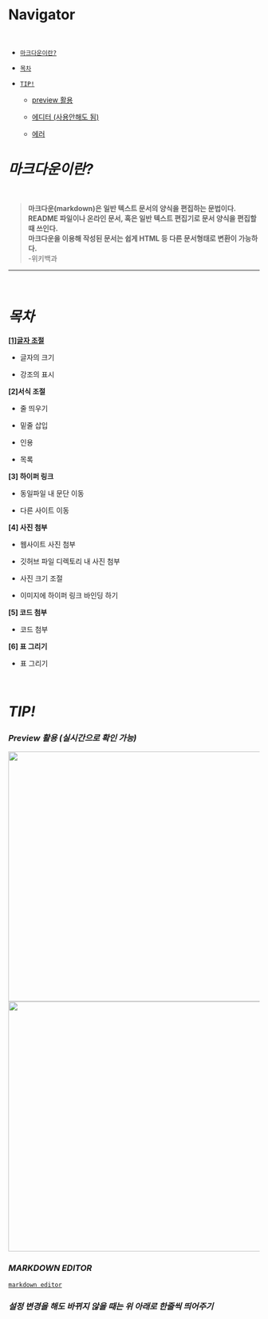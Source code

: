 # Navigator
<br/>

* [`마크다운이란?`](#마크다운이란)
 
* [`목차`](#목차) 

* [`TIP!`](#tip) 
  
  * [preview 활용](#preview)
  
  * [에디터 (사용안해도 됨)](#markdown-editor)
  
  * [에러](#error)

# _마크다운이란?_
<br/>

> __마크다운(markdown)은 일반 텍스트 문서의 양식을 편집하는 문법이다. <br/>
README 파일이나 온라인 문서, 혹은 일반 텍스트 편집기로 문서 양식을 편집할 때 쓰인다. <br/>
마크다운을 이용해 작성된 문서는 쉽게 HTML 등 다른 문서형태로 변환이 가능하다. <br/>__
-위키백과
<hr/><br/>

# _목차_

<a name="size"></a> [__[1]글자 조절__](./tut/fisrt_font.md) <br/> 

* 글자의 크기

* 강조의 표시

<a name="layout"></a> __[2]서식 조절__ <br/>

* 줄 띄우기

* 밑줄 삽입

* 인용

* 목록

<a name="hyper"></a> __[3] 하이퍼 링크__ <br/>

* 동일파일 내 문단 이동

* 다른 사이트 이동

<a name="image"></a> __[4] 사진 첨부__ <br/>

* 웹사이트 사진 첨부

* 깃허브 파일 디렉토리 내 사진 첨부

* 사진 크기 조절

* 이미지에 하이퍼 링크 바인딩 하기

<a name="code"></a> __[5] 코드 첨부__ <br/>

* 코드 첨부

<a name="table"></a> __[6] 표 그리기__

* 표 그리기

<br/>

# _TIP!_


<a name="preview"></a> 
### _Preview 활용 (실시간으로 확인 가능)_

<img src="https://github.com/bw-99/reactCssStudy/blob/markdown/img/preview1.png" width="800px" height="500px">
<img src="https://github.com/bw-99/reactCssStudy/blob/markdown/img/preview2.png" width="800px" height="500px">

<a name="editor"></a> 
### _MARKDOWN EDITOR_

[`markdown editor`](https://stackedit.io/ "링크 클릭 시 에디터 사이트 사용 가능")

<a name="error"></a> 
### _설정 변경을 해도 바뀌지 않을 때는 위 아래로 한줄씩 띄어주기_
